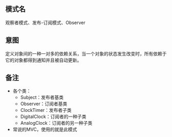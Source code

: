 ## 模式名
观察者模式、发布-订阅模式、Observer

## 意图
定义对象间的一种一对多的依赖关系，当一个对象的状态发生改变时，所有依赖于它的对象都得到通知并且被自动更新。

## 备注
- 各个类：
    - Subject：发布者基类
    - Observer：订阅者基类
    - ClockTimer：发布者子类
    - DigitalClock：订阅者的一种子类
    - AnalogClock：订阅者的另一种子类
- 常说的MVC，使用的就是此模式